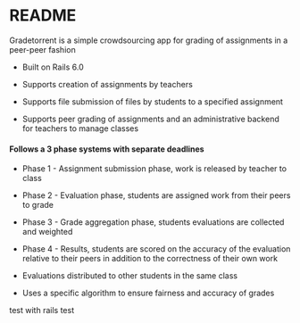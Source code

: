 # README

Gradetorrent is a simple crowdsourcing app for grading of assignments in a peer-peer fashion


* Built on Rails 6.0

* Supports creation of assignments by teachers

* Supports file submission of files by students to a specified assignment

* Supports peer grading of assignments and an administrative backend for teachers to manage classes

#### Follows a 3 phase systems with separate deadlines
- Phase 1 - Assignment submission phase, work is released by teacher to class 

- Phase 2 - Evaluation phase, students are assigned work from their peers to grade

- Phase 3 - Grade aggregation phase, students evaluations are collected and weighted

- Phase 4 - Results, students are scored on the accuracy of the evaluation relative to their peers 
in addition
to the correctness of their own work

* Evaluations distributed to other students in the same class

* Uses a specific algorithm to ensure fairness and accuracy of grades


test with rails test

